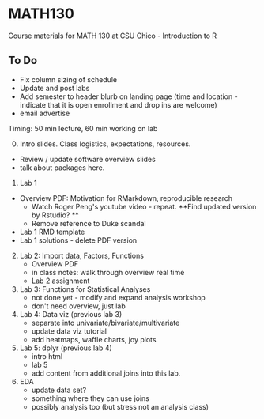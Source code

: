 # MATH130
Course materials for MATH 130 at CSU Chico - Introduction to R

## To Do
* Fix column sizing of schedule
* Update and post labs
* Add semester to header blurb on landing page (time and location - indicate that it is open enrollment and drop ins are welcome)
* email advertise

Timing: 50 min lecture, 60 min working on lab

0. Intro slides. Class logistics, expectations, resources. 
  - Review / update software overview slides
  - talk about packages here. 
1. Lab 1
  - Overview PDF: Motivation for RMarkdown, reproducible research
      - Watch Roger Peng's youtube video - repeat. **Find updated version by Rstudio? **
      - Remove reference to Duke scandal
  - Lab 1 RMD template 
  - Lab 1 solutions - delete PDF version
2. Lab 2: Import data, Factors, Functions
    - Overview PDF
    - in class notes: walk through overview real time
    - Lab 2 assignment
3. Lab 3: Functions for Statistical Analyses
    - not done yet - modify and expand analysis workshop
    - don't need overview, just lab
4. Lab 4: Data viz (previous lab 3)
    - separate into univariate/bivariate/multivariate
    - update data viz tutorial
    - add heatmaps, waffle charts, joy plots
5. Lab 5: dplyr (previous lab 4) 
    - intro html
    - lab 5
    - add content from additional joins into this lab. 
6. EDA
    - update data set? 
    - something where they can use joins
    - possibly analysis too (but stress not an analysis class)
  
  